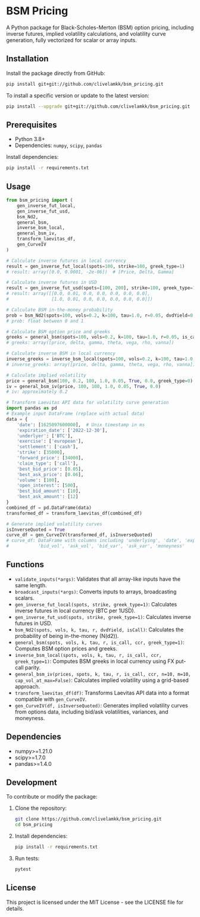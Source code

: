 # BSM Pricing

A Python package for Black-Scholes-Merton (BSM) option pricing, including inverse futures, implied volatility calculations, and volatility curve generation, fully vectorized for scalar or array inputs.

## Installation

Install the package directly from GitHub:

```bash
pip install git+git://github.com/clivelamkk/bsm_pricing.git
```

To install a specific version or update to the latest version:

```bash
pip install --upgrade git+git://github.com/clivelamkk/bsm_pricing.git
```

## Prerequisites

- Python 3.8+
- Dependencies: `numpy`, `scipy`, `pandas`

Install dependencies:

```bash
pip install -r requirements.txt
```

## Usage

```python
from bsm_pricing import (
    gen_inverse_fut_local,
    gen_inverse_fut_usd,
    bsm_Nd2,
    general_bsm,
    inverse_bsm_local,
    general_bsm_iv,
    transform_laevitas_df,
    gen_CurveIV
)

# Calculate inverse futures in local currency
result = gen_inverse_fut_local(spots=100, strike=100, greek_type=1)
# result: array([0.0, 0.0001, -2e-06])  # [Price, Delta, Gamma]

# Calculate inverse futures in USD
result = gen_inverse_fut_usd(spots=[100, 200], strike=100, greek_type=1)
# result: array([[0.0, 0.01, 0.0, 0.0, 0.0, 0.0, 0.0],
#                [1.0, 0.01, 0.0, 0.0, 0.0, 0.0, 0.0]])

# Calculate BSM in-the-money probability
prob = bsm_Nd2(spots=100, vols=0.2, k=100, tau=1.0, r=0.05, dvdYield=0.0, isCall=True)
# prob: float between 0 and 1

# Calculate BSM option price and greeks
greeks = general_bsm(spots=100, vols=0.2, k=100, tau=1.0, r=0.05, is_call=True, ccr=0.0, greek_type=1)
# greeks: array([price, delta, gamma, theta, vega, rho, vanna])

# Calculate inverse BSM in local currency
inverse_greeks = inverse_bsm_local(spots=100, vols=0.2, k=100, tau=1.0, r=0.05, is_call=True, ccr=0.0)
# inverse_greeks: array([price, delta, gamma, theta, vega, rho, vanna])

# Calculate implied volatility
price = general_bsm(100, 0.2, 100, 1.0, 0.05, True, 0.0, greek_type=0)
iv = general_bsm_iv(price, 100, 100, 1.0, 0.05, True, 0.0)
# iv: approximately 0.2

# Transform Laevitas API data for volatility curve generation
import pandas as pd
# Example input DataFrame (replace with actual data)
data = {
    'date': [1625097600000],  # Unix timestamp in ms
    'expiration_date': ['2022-12-30'],
    'underlyer': ['BTC'],
    'exercise': ['european'],
    'settlement': ['cash'],
    'strike': [35000],
    'forward_price': [34000],
    'claim_type': ['call'],
    'best_bid_price': [0.05],
    'best_ask_price': [0.06],
    'volume': [100],
    'open_interest': [500],
    'best_bid_amount': [10],
    'best_ask_amount': [12]
}
combined_df = pd.DataFrame(data)
transformed_df = transform_laevitas_df(combined_df)

# Generate implied volatility curves
isInverseQuoted = True
curve_df = gen_CurveIV(transformed_df, isInverseQuoted)
# curve_df: DataFrame with columns including 'underlying', 'date', 'expiry', 'strike', 'spot',
#           'bid_vol', 'ask_vol', 'bid_var', 'ask_var', 'moneyness'
```

## Functions

- `validate_inputs(*args)`: Validates that all array-like inputs have the same length.
- `broadcast_inputs(*args)`: Converts inputs to arrays, broadcasting scalars.
- `gen_inverse_fut_local(spots, strike, greek_type=1)`: Calculates inverse futures in local currency (BTC per 1USD).
- `gen_inverse_fut_usd(spots, strike, greek_type=1)`: Calculates inverse futures in USD.
- `bsm_Nd2(spots, vols, k, tau, r, dvdYield, isCall)`: Calculates the probability of being in-the-money (N(d2)).
- `general_bsm(spots, vols, k, tau, r, is_call, ccr, greek_type=1)`: Computes BSM option prices and greeks.
- `inverse_bsm_local(spots, vols, k, tau, r, is_call, ccr, greek_type=1)`: Computes BSM greeks in local currency using FX put-call parity.
- `general_bsm_iv(prices, spots, k, tau, r, is_call, ccr, n=10, m=10, cap_vol_at_max=False)`: Calculates implied volatility using a grid-based approach.
- `transform_laevitas_df(df)`: Transforms Laevitas API data into a format compatible with `gen_CurveIV`.
- `gen_CurveIV(df, isInverseQuoted)`: Generates implied volatility curves from options data, including bid/ask volatilities, variances, and moneyness.

## Dependencies

- numpy&gt;=1.21.0
- scipy&gt;=1.7.0
- pandas&gt;=1.4.0

## Development

To contribute or modify the package:

1. Clone the repository:

   ```bash
   git clone https://github.com/clivelamkk/bsm_pricing.git
   cd bsm_pricing
   ```

2. Install dependencies:

   ```bash
   pip install -r requirements.txt
   ```

3. Run tests:

   ```bash
   pytest
   ```

## License

This project is licensed under the MIT License - see the LICENSE file for details.
